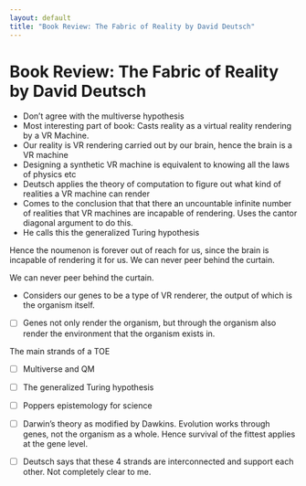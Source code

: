 ```yaml
---
layout: default
title: "Book Review: The Fabric of Reality by David Deutsch"
---
```


# Book Review: The Fabric of Reality by David Deutsch

- Don’t agree with the multiverse hypothesis
- Most interesting part of book: Casts reality as a virtual reality rendering by a VR Machine.
- Our reality is VR rendering carried out by our brain, hence the brain is a VR machine
- Designing a synthetic VR machine is equivalent to knowing all the laws of physics etc
- Deutsch applies the theory of computation to figure out what kind of realities a VR machine can render
- Comes to the conclusion that that there an uncountable infinite number of realities that VR machines are incapable of rendering. Uses the cantor diagonal argument to do this. 
- He calls this the generalized Turing hypothesis 

Hence the noumenon is forever out of reach for us, since the brain is incapable of rendering it for us. 
We can never peer behind the curtain.

We can never peer behind the curtain.
- Considers our genes to be a type of VR renderer, the output of which is the organism itself.
- [ ] Genes not only render the organism, but through the organism also render the environment that the organism exists in.

The main strands of a TOE
- [ ] Multiverse and QM
- [ ] The generalized Turing hypothesis 
- [ ] Poppers epistemology for science
- [ ] Darwin’s theory as modified by Dawkins. Evolution works through genes, not the organism as a whole. Hence survival of the fittest applies at the gene level. 
- [ ] Deutsch says that these 4 strands are interconnected and support each other. Not completely clear to me. 







